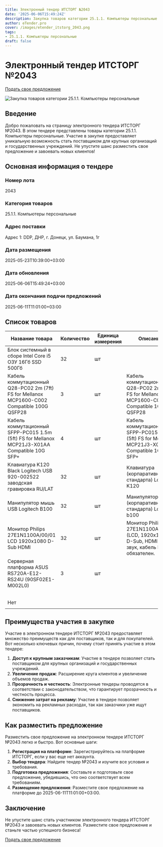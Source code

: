 ```yaml
---
title: Электронный тендер ИТСТОРГ №2043
date: '2025-06-06T15:49:24Z'
description: Закупка товаров категории 25.1.1. Компьютеры персональные - Тендер №2043
author: eTender.pro
cover: /images/etender_itstorg_2043.png
tags:
- 25.1.1. Компьютеры персональные
draft: false
---
```

# Электронный тендер ИТСТОРГ №2043

[Подать свое предложение](https://itstorg.ru/tender-2043?utm_source=etender)

![Закупка товаров категории 25.1.1. Компьютеры персональные](/images/etender_itstorg_2043.png)

## Введение

Добро пожаловать на страницу электронного тендера ИТСТОРГ №2043. В этом тендере представлены товары категории 25.1.1. Компьютеры персональные. Участие в закупке предоставляет уникальную возможность стать поставщиком для крупных организаций и государственных учреждений. Не упустите шанс разместить свое предложение и завоевать новых клиентов!

## Основная информация о тендере

### Номер лота
2043

### Категория товаров
25.1.1. Компьютеры персональные

### Адрес поставки
Адрес 1: DDP, ДНР, г. Донецк, ул. Баумана, 1г

### Дата размещения
2025-05-23T10:39:00+03:00

### Дата обновления
2025-06-06T15:49:24+03:00

### Дата окончания подачи предложений
2025-06-11T11:01:00+03:00

## Список товаров

| Название товара | Количество | Единица измерения | Описание | Дополнительные условия |
|------------------|------------|-------------------|-----------|------------------------|
| Блок системный в сборе Intel Core i5 ОЗУ 16Гб SSD 500Гб | 32 | шт | | Нет |
| Кабель коммутационный Q28-PC02 2m (7ft) FS for Mellanox MCP1600-C002 Compatible 100G QSFP28 | 3 | шт | Кабель коммутационный Q28-PC02 2m (7ft) FS for Mellanox MCP1600-C002 Compatible 100G QSFP28 | Нет |
| Кабель коммутационный SFPP-PC015 1.5m (5ft) FS for Mellanox MCP21J3-X01AA Compatible 10G SFP+ | 4 | шт | Кабель коммутационный SFPP-PC015 1.5m (5ft) FS for Mellanox MCP21J3-X01AA Compatible 10G SFP+ | Нет |
| Клавиатура K120 Black Logitech  USB 920-002522 заводская гравировка RU/LAT | 32 | шт | Клавиатура (корпаративного стандарта) Logitech K120 | Нет |
| Манипулятор мышь USB Logitech B100 | 32 | шт | Манипулятор (корпаративного стандарта) Logitech b100 | Нет |
| Монитор Philips 27E1N1100A/00/01 LCD 1920x1080 D-Sub HDMI | 32 | шт | Монитор Philips 27E1N1100A/00/01 (LCD, 1920x1080, D-Sub, HDMI)+встр звук, кабель hdmi обязателен. | Нет |
| Серверная платформа ASUS RS720A-E12-RS24U (90SF02E1-M002L0) | 3 | шт | | |
|  |  |  |  |  |
|  |  |  |  |  |
|  |  |  |  |  |
|  |  |  |  |  |
|  |  |  |  |  |
| Нет |  |  |  |  |
|  |  |  |  |  |

## Преимущества участия в закупке

Участие в электронном тендере ИТСТОРГ №2043 предоставляет множество преимуществ как для поставщиков, так и для покупателей. Вот несколько ключевых причин, почему стоит принять участие в этом тендере:

1. **Доступ к крупным заказчикам**: Участие в тендере позволяет стать поставщиком для крупных организаций и государственных учреждений.
2. **Увеличение продаж**: Расширение круга клиентов и увеличение объемов продаж.
3. **Прозрачность и честность**: Электронные тендеры проводятся в соответствии с законодательством, что гарантирует прозрачность и честность процесса.
4. **Снижение затрат на рекламу**: Участие в тендере позволяет экономить на рекламных расходах, так как заказчики уже ищут поставщиков.

## Как разместить предложение

Разместить свое предложение на электронном тендере ИТСТОРГ №2043 легко и быстро. Вот основные шаги:

1. **Регистрация на платформе**: Зарегистрируйтесь на платформе ИТСТОРГ, если у вас еще нет аккаунта.
2. **Выбор тендера**: Найдите тендер №2043 и изучите все условия и требования.
3. **Подготовка предложения**: Составьте и подготовьте свое предложение, убедившись, что оно соответствует всем требованиям.
4. **Размещение предложения**: Разместите свое предложение на платформе до 2025-06-11T11:01:00+03:00.

## Заключение

Не упустите шанс стать участником электронного тендера ИТСТОРГ №2043 и завоевать новых клиентов. Разместите свое предложение и станьте частью успешного бизнеса!

[Подать свое предложение](https://itstorg.ru/tender-2043?utm_source=etender)